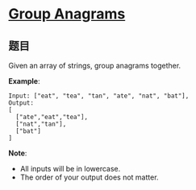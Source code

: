 # [Group Anagrams](https://leetcode-cn.com/problems/group-anagrams/)

## 题目

Given an array of strings, group anagrams together.

**Example**:
```
Input: ["eat", "tea", "tan", "ate", "nat", "bat"],
Output:
[
  ["ate","eat","tea"],
  ["nat","tan"],
  ["bat"]
]
```

**Note**:
- All inputs will be in lowercase.
- The order of your output does not matter.